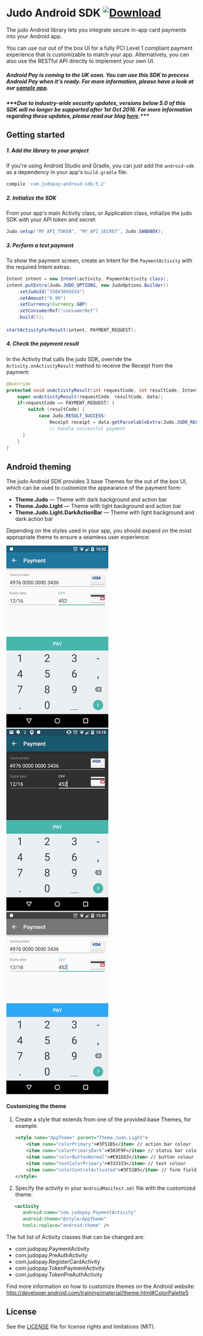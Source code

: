 # Judo Android SDK [ ![Download](https://api.bintray.com/packages/judopay/maven/android-sdk/images/download.svg) ](https://bintray.com/judopay/maven/android-sdk/_latestVersion)

The judo Android library lets you integrate secure in-app card payments into your Android app.

You can use our out of the box UI for a fully PCI Level 1 compliant payment experience that is customizable to match your app. Alternatively, you can also use the RESTful API directly to implement your own UI.

##### Android Pay is coming to the UK soon. You can use this SDK to process Android Pay when it's ready. For more information, please have a look at our [sample app](https://github.com/JudoPay/Judo-AndroidPay-Sample).

##### **\*\*\*Due to industry-wide security updates, versions below 5.0 of this SDK will no longer be supported after 1st Oct 2016. For more information regarding these updates, please read our blog [here](http://hub.judopay.com/pci31-security-updates/).*****

## Getting started
##### 1. Add the library to your project
If you're using Android Studio and Gradle, you can just add the `android-sdk` as a dependency in your app's `build.gradle` file:
```groovy
compile 'com.judopay:android-sdk:5.2'
```
##### 2. Initialize the SDK
From your app's main Activity class, or Application class, initialize the judo SDK with your API token and secret:
```java
Judo.setup("MY_API_TOKEN", "MY_API_SECRET", Judo.SANDBOX);
```
##### 3. Perform a test payment
To show the payment screen, create an Intent for the `PaymentActivity` with the required Intent extras:
```java
Intent intent = new Intent(activity, PaymentActivity.class);
intent.putExtra(Judo.JUDO_OPTIONS, new JudoOptions.Builder()
    .setJudoId("35843095834")
    .setAmount("9.99")
    .setCurrency(Currency.GBP)
    .setConsumerRef("consumerRef")
    .build());

startActivityForResult(intent, PAYMENT_REQUEST);
```
##### 4. Check the payment result
In the Activity that calls the judo SDK, override the ```Activity.onActivityResult``` method to receive the Receipt from the payment:
```java
@Override
protected void onActivityResult(int requestCode, int resultCode, Intent data) {
    super.onActivityResult(requestCode, resultCode, data);
    if(requestCode == PAYMENT_REQUEST) {
        switch (resultCode) {
            case Judo.RESULT_SUCCESS:
                Receipt receipt = data.getParcelableExtra(Judo.JUDO_RECEIPT);
                // handle successful payment
      }
    }
}
```

## Android theming

The judo Android SDK provides 3 base Themes for the out of the box UI, which can be used to customize the appearance of the payment form:

  - **Theme.Judo** — Theme with dark background and action bar
  - **Theme.Judo.Light** — Theme with light background and action bar
  - **Theme.Judo.Light.DarkActionBar** — Theme with light background and dark action bar
  
Depending on the styles used in your app, you should expand on the most appropriate theme to ensure a seamless user experience:

![Screenshot of judo light theme](/samples/screens/android-theme-light.png)
![Screenshot of judo light theme](/samples/screens/android-theme-dark.png)
![Screenshot of judo light theme](/samples/screens/android-theme-custom.png)

#### Customizing the theme
1. Create a style that extends from one of the provided base Themes, for example:

    ```xml
    <style name="AppTheme" parent="Theme.Judo.Light">
        <item name="colorPrimary">#3F51B5</item> // action bar colour
        <item name="colorPrimaryDark">#303F9F</item> // status bar colour
        <item name="colorButtonNormal">#E91E63</item> // button colour
        <item name="textColorPrimary">#333333</item> // text colour
        <item name="colorControlActivated">#3F51B5</item> // form field hint colour
    </style>
    ```
2. Specify the activity in your `AndroidManifest.xml` file with the customized theme:
```xml
   <activity
      android:name="com.judopay.PaymentActivity"
      android:theme="@style/AppTheme"
      tools:replace="android:theme" />
   ```

The full list of Activity classes that can be changed are:

 - com.judopay.PaymentActivity
 - com.judopay.PreAuthActivity
 - com.judopay.RegisterCardActivity
 - com.judopay.TokenPaymentActivity
 - com.judopay.TokenPreAuthActivity

Find more information on how to customize themes on the Android website:
http://developer.android.com/training/material/theme.html#ColorPalette5


## License
See the [LICENSE](https://github.com/JudoPay/Judo-Android/blob/master/LICENSE) file for license rights and limitations (MIT).
